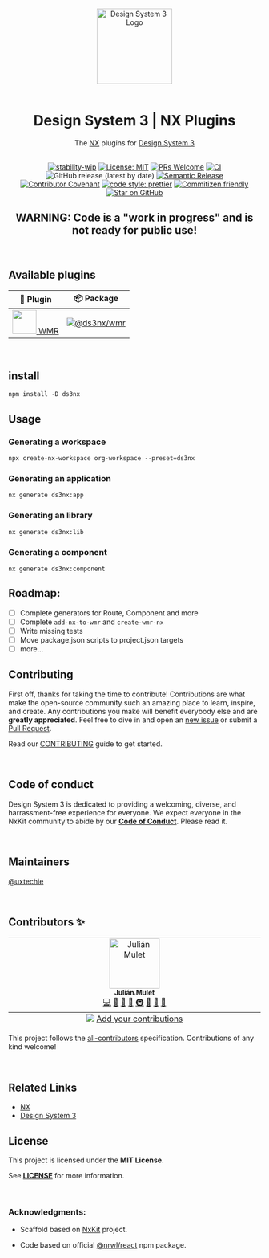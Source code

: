 <p align="center">
  <br/>
  <img width="150" src="https://github.com/ds3engine.png" alt="Design System 3 Logo">
  <br/>
  <br/>
</p>

<h1 align='center'>Design System 3 | NX Plugins</h1>

<div align='center'>
  The <a href='https://nx.dev/'>NX</a> plugins for <a href='https://github.com/ds3engine'>Design System 3</a>
  <br><br>

[![stability-wip](https://img.shields.io/badge/stability-wip-lightgrey.svg)](https://github.com/mkenney/software-guides/blob/master/STABILITY-BADGES.md#work-in-progress)
[![License: MIT](https://img.shields.io/badge/License-MIT-green.svg)](https://opensource.org/licenses/MIT)
[![PRs Welcome](https://img.shields.io/badge/PRs-welcome-brightgreen.svg?style=flat-square)](https://makeapullrequest.com)
[![CI](https://img.shields.io/github/actions/workflow/status/ds3engine/ds3nx/ci.yml?label=CI&style=flat-square)](https://github.com/ds3engine/ds3nx/actions/workflows/ci.yml)
![GitHub release (latest by date)](https://img.shields.io/github/v/release/ds3engine/ds3nx?style=flat-square)
[![Semantic Release](https://img.shields.io/badge/%20%20%F0%9F%93%A6%F0%9F%9A%80-semantic--release-e10079.svg?style=flat-square)]()
[![Contributor Covenant](https://img.shields.io/badge/Contributor%20Covenant-2.1-4baaaa.svg?style=flat-square)](CODE_OF_CONDUCT.md)
[![code style: prettier](https://img.shields.io/badge/code_style-prettier-ff69b4.svg?style=flat-square)](https://github.com/prettier/prettier)
[![Commitizen friendly](https://img.shields.io/badge/commitizen-friendly-brightgreen.svg?style=flat-square)](http://commitizen.github.io/cz-cli/)
[![Star on GitHub](https://img.shields.io/github/stars/ds3engine/ds3nx.svg?style=social)](https://github.com/ds3engine/ds3nx/stargazers)

</div>

<h2 align='center'>WARNING: Code is a "work in progress" and is not ready for public use!</h2>

<br/>

## Available plugins

| 🔌 Plugin                                                                                                                         | 📦 Package                                                                                                                      |
| --------------------------------------------------------------------------------------------------------------------------------- | ------------------------------------------------------------------------------------------------------------------------------- |
| <a href="https://github.com/ds3engine/ds3nx/tree/main/packages/wmr"><img src="https://wmr.dev/assets/wmr.svg" width="48"> WMR</a> | [![@ds3nx/wmr](https://img.shields.io/npm/v/@ds3nx/wmr?label=%40ds3nx%2Fwmr&logo=nx)](https://www.npmjs.com/package/@ds3nx/wmr) |

<br/>

## install

```
npm install -D ds3nx
```

## Usage

### Generating a workspace

```
npx create-nx-workspace org-workspace --preset=ds3nx
```

### Generating an application

```
nx generate ds3nx:app
```

### Generating an library

```
nx generate ds3nx:lib
```

### Generating a component

```
nx generate ds3nx:component
```

## Roadmap:

- [ ] Complete generators for Route, Component and more
- [ ] Complete `add-nx-to-wmr` and `create-wmr-nx`
- [ ] Write missing tests
- [ ] Move package.json scripts to project.json targets
- [ ] more...

## Contributing

First off, thanks for taking the time to contribute! Contributions are what make the open-source community such an amazing place to learn, inspire, and create. Any contributions you make will benefit everybody else and are **greatly appreciated**. Feel free to dive in and open an [new issue](https://github.com/ds3engine/nx/issues/new/choose) or submit a [Pull Request](https://github.com/ds3engine/nx/compare?expand=1).

Read our [CONTRIBUTING](CONTRIBUTING.md) guide to get started.

<br/>

## Code of conduct

Design System 3 is dedicated to providing a welcoming, diverse, and harrassment-free experience for everyone. We expect everyone in the NxKit community to abide by our [**Code of Conduct**](CODE_OF_CONDUCT.md). Please read it.

<br/>

## Maintainers

[@uxtechie](https://github.com/uxtechie)

<br/>

## Contributors ✨

<!-- ALL-CONTRIBUTORS-LIST:START - Do not remove or modify this section -->
<!-- prettier-ignore-start -->
<!-- markdownlint-disable -->
<table>
  <tbody>
    <tr>
      <td align="center" valign="top" width="14.28%"><a href="https://www.linkedin.com/in/julianmulet/"><img src="https://avatars.githubusercontent.com/u/8160869?v=4?s=100" width="100px;" alt="Julián Mulet"/><br /><sub><b>Julián Mulet</b></sub></a><br /><a href="https://github.com/ds3engine/nx/commits?author=untechie" title="Code">💻</a> <a href="#tool-untechie" title="Tools">🔧</a> <a href="https://github.com/ds3engine/nx/pulls?q=is%3Apr+reviewed-by%3Auntechie" title="Reviewed Pull Requests">👀</a> <a href="#ideas-untechie" title="Ideas, Planning, & Feedback">🤔</a> <a href="#infra-untechie" title="Infrastructure (Hosting, Build-Tools, etc)">🚇</a> <a href="#maintenance-untechie" title="Maintenance">🚧</a> <a href="#projectManagement-untechie" title="Project Management">📆</a> <a href="https://github.com/ds3engine/nx/commits?author=untechie" title="Documentation">📖</a></td>
    </tr>
  </tbody>
  <tfoot>
    <tr>
      <td align="center" size="13px" colspan="7">
        <img src="https://raw.githubusercontent.com/all-contributors/all-contributors-cli/1b8533af435da9854653492b1327a23a4dbd0a10/assets/logo-small.svg">
          <a href="https://all-contributors.js.org/docs/en/bot/usage">Add your contributions</a>
        </img>
      </td>
    </tr>
  </tfoot>
</table>

<!-- markdownlint-restore -->
<!-- prettier-ignore-end -->

<!-- ALL-CONTRIBUTORS-LIST:END -->

This project follows the [all-contributors](https://github.com/all-contributors/all-contributors) specification. Contributions of any kind welcome!

<br/>

## Related Links

- [NX](https://nx.dev/)
- [Design System 3](https://github.com/ds3engine/ds3)

## License

This project is licensed under the **MIT License**.

See [**LICENSE**](LICENSE) for more information.

<br/>

### Acknowledgments:

- Scaffold based on [NxKit](https://github.com/nxkit) project.

- Code based on official [@nrwl/react](https://www.npmjs.com/package/@nrwl/react) npm package.
